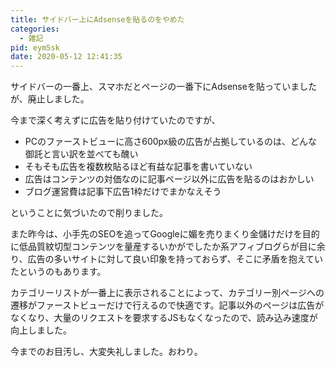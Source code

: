 ```yaml
---
title: サイドバー上にAdsenseを貼るのをやめた
categories:
  - 雑記
pid: eym5sk
date: 2020-05-12 12:41:35
---
```


サイドバーの一番上、スマホだとページの一番下にAdsenseを貼っていましたが、廃止しました。

今まで深く考えずに広告を貼り付けていたのですが、

- PCのファーストビューに高さ600px級の広告が占拠しているのは、どんな御託と言い訳を並べても醜い
- そもそも広告を複数枚貼るほど有益な記事を書いていない
- 広告はコンテンツの対価なのに記事ページ以外に広告を貼るのはおかしい
- ブログ運営費は記事下広告1枠だけでまかなえそう

ということに気づいたので削りました。

また昨今は、小手先のSEOを追ってGoogleに媚を売りまくり金儲けだけを目的に低品質紋切型コンテンツを量産するいかがでしたか系アフィブログらが目に余り、広告の多いサイトに対して良い印象を持っておらず、そこに矛盾を抱えていたというのもあります。

カテゴリーリストが一番上に表示されることによって、カテゴリー別ページへの遷移がファーストビューだけで行えるので快適です。記事以外のページは広告がなくなり、大量のリクエストを要求するJSもなくなったので、読み込み速度が向上しました。

今までのお目汚し、大変失礼しました。おわり。
